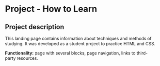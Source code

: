 # Project - How to Learn

## Project description

This landing page contains information about techniques and methods of studying. It
was developed as a student project to practice HTML and CSS.

**Functionality:** page with several blocks, page navigation, links to third-party resources.
